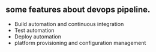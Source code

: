 ## some features about devops pipeline.
- Build automation and continuous integration
- Test automation
- Deploy automation
- platform provisioning and configuration management
